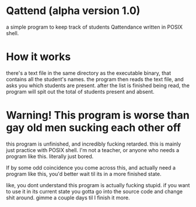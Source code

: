 # Qattend (alpha version 1.0)
a simple program to keep track of students Qattendance written in POSIX shell.

# How it works
there's a text file in the same directory as the executable binary, that contains all the student's names.
the program then reads the text file, and asks you which students are present.
after the list is finished being read, the program will spit out the total of students present and absent.


# Warning! This program is worse than gay old men sucking each other off
this program is unfinished, and incredibly fucking retarded.
this is mainly just practice with POSIX shell. I'm not a teacher, or anyone who needs a program like this. literally just bored.

If by some odd coincidence you come across this, and actually need a program like this, you'd better wait til its in a more finished state.


like, you dont understand this program is actually fucking stupid. if you want to use it in its current state you gotta go into the source code and change shit around.
gimme a couple days til I finish it more.
